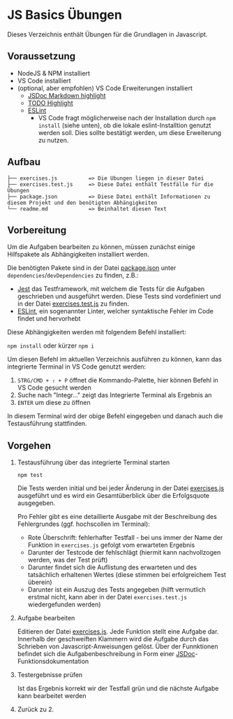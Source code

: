 # JS Basics Übungen

Dieses Verzeichnis enthält Übungen für die Grundlagen in Javascript.

## Voraussetzung

* NodeJS & NPM installiert
* VS Code installiert
* (optional, aber empfohlen) VS Code Erweiterungen installiert
  * [JSDoc Markdown highlight](https://marketplace.visualstudio.com/items?itemName=bierner.jsdoc-markdown-highlighting)
  * [TODO Highlight](https://marketplace.visualstudio.com/items?itemName=wayou.vscode-todo-highlight)
  * [ESLint](https://marketplace.visualstudio.com/items?itemName=dbaeumer.vscode-eslint)
    * VS Code fragt möglicherweise nach der Installation durch `npm install` (siehe unten), ob die lokale eslint-Installtion genutzt werden soll. Dies sollte bestätigt werden, um diese Erweiterung zu nutzen.

## Aufbau

```
├── exercises.js          => Die Übungen liegen in dieser Datei
├── exercises.test.js     => Diese Datei enthält Testfälle für die Übungen
├── package.json          => Diese Datei enthält Informationen zu diesem Projekt und den benötigten Abhängigkeiten
└── readme.md             => Beinhaltet diesen Text
```

## Vorbereitung 

Um die Aufgaben bearbeiten zu können, müssen zunächst einige Hilfspakete als Abhängigkeiten installiert werden.

Die benötigten Pakete sind in der Datei [package.json](package.json) unter `dependencies`/`devDependencies` zu finden, z.B.:

* [Jest](https://jestjs.io/en/) das Testframework, mit welchem die Tests für die Aufgaben geschrieben und ausgeführt werden. Diese Tests sind vordefiniert und in der Datei [exercises.test.js](exercises.test.js) zu finden.
* [ESLint](https://eslint.org/), ein sogenannter Linter, welcher syntaktische Fehler im Code findet und hervorhebt

Diese Abhängigkeiten werden mit folgendem Befehl installiert:

`npm install` oder kürzer `npm i`

Um diesen Befehl im aktuellen Verzeichnis ausführen zu können, kann das integrierte Terminal in VS Code genutzt werden:
1. `STRG/CMD + ⇧ + P` öffnet die Kommando-Palette, hier können Befehl in VS Code gesucht werden
2. Suche nach "Integr..." zeigt das Integrierte Terminal als Ergebnis an
3. `ENTER` um diese zu öffnen

In diesem Terminal wird der obige Befehl eingegeben und danach auch die Testausführung stattfinden.

## Vorgehen

1. Testausführung über das integrierte Terminal starten

    ```
    npm test
    ```

    Die Tests werden initial und bei jeder Änderung in der Datei [exercises.js](exercises.js) ausgeführt und es wird ein Gesamtüberblick über die Erfolgsquote ausgegeben.

    Pro Fehler gibt es eine detaillierte Ausgabe mit der Beschreibung des Fehlergrundes (ggf. hochscollen im Terminal):

    * Rote Überschrift: fehlerhafter Testfall - bei uns immer der Name der Funktion in `exercises.js` gefolgt vom erwarteten Ergebnis
    * Darunter der Testcode der fehlschlägt (hiermit kann nachvollzogen werden, was der Test prüft)
    * Darunter findet sich die Auflistung des erwarteten und des tatsächlich erhaltenen Wertes (diese stimmen bei erfolgreichem Test überein)
    * Darunter ist ein Auszug des Tests angegeben (hilft vermutlich erstmal nicht, kann aber in der Datei `exercises.test.js` wiedergefunden werden)

2. Aufgabe bearbeiten

    Editieren der Datei [exercises.js](exercises.js).
    Jede Funktion stellt eine Aufgabe dar. Innerhalb der geschweiften Klammern wird die Aufgabe durch das Schrieben von Javascript-Anweisungen gelöst. Über der Funnktionen befindet sich die Aufgabenbeschreibung in Form einer [JSDoc](https://en.wikipedia.org/wiki/JSDoc)-Funktionsdokumentation

3. Testergebnisse prüfen

    Ist das Ergebnis korrekt wir der Testfall grün und die nächste Aufgabe kann bearbeitet werden

4. Zurück zu 2.
